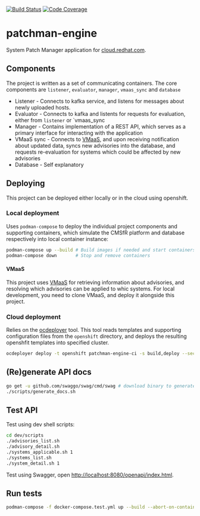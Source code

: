 [![Build Status](https://travis-ci.org/RedHatInsights/patchman-engine.svg?branch=master)](https://travis-ci.org/RedHatInsights/patchman-engine)
[![Code Coverage](https://codecov.io/gh/RedHatInsights/patchman-engine/branch/master/graph/badge.svg)](https://codecov.io/gh/RedHatInsights/patchman-engine)

# patchman-engine
System Patch Manager application for [cloud.redhat.com](cloud.redhat.com).

## Components
The project is written as a set of communicating containers. The core components are `listener`, `evaluator`, `manager`, `vmaas_sync` and `database` 
- Listener - Connects to kafka service, and listens for messages about newly uploaded hosts.
- Evaluator - Connects to kafka and listents for requests for evaluation, either from `listener` or `vmaas_sync
- Manager - Contains implementation of a REST API, which serves as a primary interface for interacting with the application
- VMaaS sync - Connects to [VMaaS](https://github.com/RedHatInsights/vmaas), and upon receiving notification about updated
 data, syncs new advisories into the database, and requests re-evaluation for systems which could be affected by new advisories
- Database - Self explanatory

## Deploying
This project can be deployed either locally or in the cloud using openshift.

### Local deployment
Uses `podman-compose` to deploy the individual project components and supporting containers, which simulate the CMSfR platform and database respectively into local container instance:
~~~bash
podman-compose up --build # Build images if needed and start containers
podman-compose down       # Stop and remove containers
~~~

#### VMaaS 
This project uses [VMaaS](https://github.com/RedHatInsights/vmaas) for retrieving information about advisories, and resolving which advisories can be applied to whic systems.
For local development, you need to clone VMaaS, and deploy it alongside this project.

### Cloud deployment
Relies on the [ocdeployer](https://github.com/bsquizz/ocdeployer) tool. This tool reads templates and supporting configuration files from the `openshift` directory, and
deploys the resulting openshfit templates into specified cluster. 

~~~bash
ocdeployer deploy -t openshift patchman-engine-ci -s build,deploy --secrets-local-dir openshift/secrets -e ./openshift/ci-env.yml
~~~

## (Re)generate API docs
~~~bash
go get -u github.com/swaggo/swag/cmd/swag # download binary to generate, do it first time only
./scripts/generate_docs.sh
~~~

## Test API
Test using dev shell scripts:
~~~bash
cd dev/scripts
./advisories_list.sh
./advisory_detail.sh
./systems_applicable.sh 1
./systems_list.sh
./system_detail.sh 1
~~~

Test using Swagger, open <http://localhost:8080/openapi/index.html>.

## Run tests
~~~bash
podman-compose -f docker-compose.test.yml up --build --abort-on-container-exit
~~~
